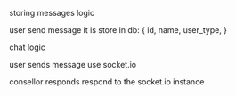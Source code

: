 
storing messages logic

user send message it is store in db:
{
    id, name, user_type, 
}




chat logic 

user sends message 
use socket.io

consellor responds 
respond to the socket.io instance